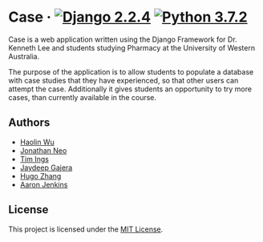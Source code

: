# Case  &middot; [![Django 2.2.4](https://img.shields.io/badge/Django-2.2.4-brightgreen)](https://docs.djangoproject.com/en/2.2/releases/2.2.4/) [![Python 3.7.2](https://img.shields.io/badge/python-3.7.2-blue.svg)](https://www.python.org/downloads/release/python-372/)

Case is a web application written using the Django Framework for Dr. Kenneth Lee and students studying Pharmacy at the University of Western Australia.

The purpose of the application is to allow students to populate a database with case studies that they have experienced, so that other users can attempt the case. Additionally it gives students an opportunity to try more cases, than currently available in the course.

## Authors
- [Haolin Wu](https://github.com/Dragonite)
- [Jonathan Neo](https://github.com/jonathanneo)
- [Tim Ings](https://github.com/tim-ings)
- [Jaydeep Gajera](https://github.com/JD-08)
- [Hugo Zhang](https://github.com/hugozhangc)
- [Aaron Jenkins](https://github.com/)

## License

This project is licensed under the  [MIT License](https://github.com/320011/case/blob/master/LICENSE).

